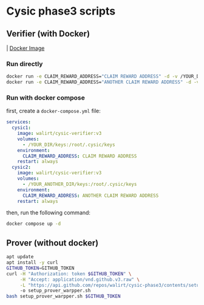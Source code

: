 # Cysic phase3 scripts

## Verifier (with Docker)
| [Docker Image](https://hub.docker.com/r/walirt/cysic-verifier)

### Run directly
```bash
docker run -e CLAIM_REWARD_ADDRESS="CLAIM REWARD ADDRESS" -d -v /YOUR_DIR/keys:/root/.cysic/keys --name cysic1 walirt/cysic-verifier:v3
docker run -e CLAIM_REWARD_ADDRESS="ANOTHER CLAIM REWARD ADDRESS" -d -v /YOUR_ANOTHER_DIR/keys:/root/.cysic/keys --name cysic2 walirt/cysic-verifier:v3
```

### Run with docker compose
first, create a `docker-compose.yml` file:
```yaml
services:
  cysic1:
    image: walirt/cysic-verifier:v3
    volumes:
      - /YOUR_DIR/keys:/root/.cysic/keys
    environment:
      CLAIM_REWARD_ADDRESS: CLAIM REWARD ADDRESS
    restart: always
  cysic2:
    image: walirt/cysic-verifier:v3
    volumes:
      - /YOUR_ANOTHER_DIR/keys:/root/.cysic/keys
    environment:
      CLAIM_REWARD_ADDRESS: ANOTHER CLAIM REWARD ADDRESS
    restart: always
```

then, run the following command:
```bash
docker compose up -d
```

## Prover (without docker)
```bash
apt update 
apt install -y curl
GITHUB_TOKEN=GITHUB_TOKEN
curl -H "Authorization: token $GITHUB_TOKEN" \
     -H "Accept: application/vnd.github.v3.raw" \
     -L "https://api.github.com/repos/walirt/cysic-phase3/contents/setup_prover_warpper.sh"
     -o setup_prover_warpper.sh
bash setup_prover_warpper.sh $GITHUB_TOKEN
```
